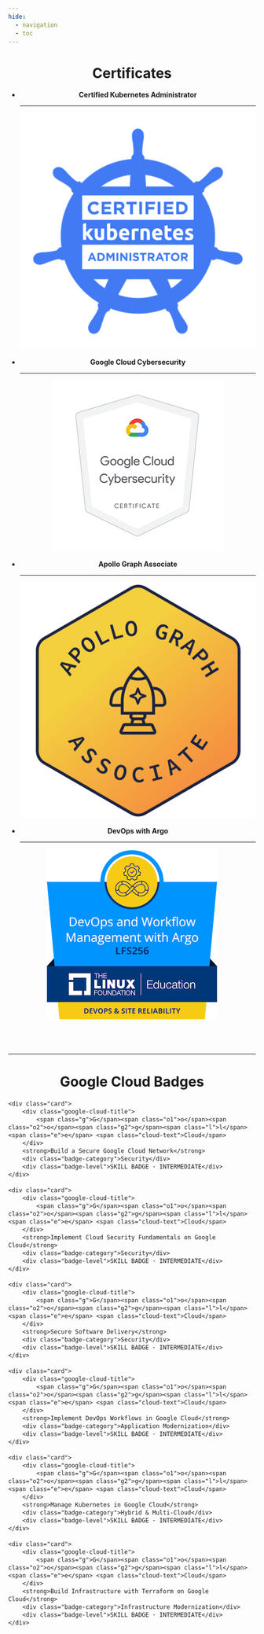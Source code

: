 ```yaml
---
hide:
  - navigation
  - toc
---
```

<center>

# Certificates

<div class="grid cards" markdown>

-   __Certified Kubernetes Administrator__

    ---

    <a href="https://www.credly.com/badges/cc5e7ffa-b662-4de2-8e63-8f06e2098bc1/public_url" target="_blank">
    <img src="/images/cka.png">
</a>

-   __Google Cloud Cybersecurity__

    ---

    <a href="https://www.credly.com/badges/a6511996-1f8b-4065-ae50-035be87f9e6c/public_url" target="_blank">
    <img src="/images/gcp-sec.png">
</a>

-   __Apollo Graph Associate__

    ---

    <a href="https://www.apollographql.com/tutorials/certifications/b41c1f00-1708-47e2-b838-bc515c8751b8" target="_blank">
    <img src="/images/apollo.svg">
</a>

-   __DevOps with Argo__

    ---
   <a href="https://www.credly.com/badges/6a7c2696-1b68-48fd-a535-f92f33d2807a/public_url" target="_blank">
    <img src="/images/dev-ops.png">
</a>

</div>
<br><br><br>

---

# Google Cloud Badges

</center>

<div class="custom-grid">

    <div class="card">
        <div class="google-cloud-title">
            <span class="g">G</span><span class="o1">o</span><span class="o2">o</span><span class="g2">g</span><span class="l">l</span><span class="e">e</span> <span class="cloud-text">Cloud</span>
        </div>
        <strong>Build a Secure Google Cloud Network</strong>
        <div class="badge-category">Security</div>
        <div class="badge-level">SKILL BADGE · INTERMEDIATE</div>
    </div>

    <div class="card">
        <div class="google-cloud-title">
            <span class="g">G</span><span class="o1">o</span><span class="o2">o</span><span class="g2">g</span><span class="l">l</span><span class="e">e</span> <span class="cloud-text">Cloud</span>
        </div>
        <strong>Implement Cloud Security Fundamentals on Google Cloud</strong>
        <div class="badge-category">Security</div>
        <div class="badge-level">SKILL BADGE · INTERMEDIATE</div>
    </div>

    <div class="card">
        <div class="google-cloud-title">
            <span class="g">G</span><span class="o1">o</span><span class="o2">o</span><span class="g2">g</span><span class="l">l</span><span class="e">e</span> <span class="cloud-text">Cloud</span>
        </div>
        <strong>Secure Software Delivery</strong>
        <div class="badge-category">Security</div>
        <div class="badge-level">SKILL BADGE · INTERMEDIATE</div>
    </div>

    <div class="card">
        <div class="google-cloud-title">
            <span class="g">G</span><span class="o1">o</span><span class="o2">o</span><span class="g2">g</span><span class="l">l</span><span class="e">e</span> <span class="cloud-text">Cloud</span>
        </div>
        <strong>Implement DevOps Workflows in Google Cloud</strong>
        <div class="badge-category">Application Modernization</div>
        <div class="badge-level">SKILL BADGE · INTERMEDIATE</div>
    </div>

    <div class="card">
        <div class="google-cloud-title">
            <span class="g">G</span><span class="o1">o</span><span class="o2">o</span><span class="g2">g</span><span class="l">l</span><span class="e">e</span> <span class="cloud-text">Cloud</span>
        </div>
        <strong>Manage Kubernetes in Google Cloud</strong>
        <div class="badge-category">Hybrid & Multi-Cloud</div>
        <div class="badge-level">SKILL BADGE · INTERMEDIATE</div>
    </div>

    <div class="card">
        <div class="google-cloud-title">
            <span class="g">G</span><span class="o1">o</span><span class="o2">o</span><span class="g2">g</span><span class="l">l</span><span class="e">e</span> <span class="cloud-text">Cloud</span>
        </div>
        <strong>Build Infrastructure with Terraform on Google Cloud</strong>
        <div class="badge-category">Infrastructure Modernization</div>
        <div class="badge-level">SKILL BADGE · INTERMEDIATE</div>
    </div>


</div>
